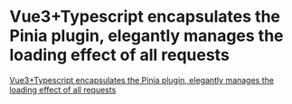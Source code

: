 # Vue3+Typescript encapsulates the Pinia plugin, elegantly manages the loading effect of all requests
[Vue3+Typescript encapsulates the Pinia plugin, elegantly manages the loading effect of all requests](https://aiwithcloud.com/2022/09/15/vue3typescript_encapsulates_the_pinia_plugin_elegantly_manages_the_loading_effect_of_all_requests/)